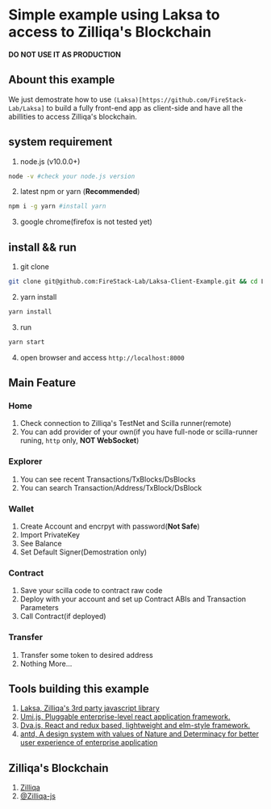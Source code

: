 # Simple example using Laksa to access to Zilliqa's Blockchain

**DO NOT USE IT AS PRODUCTION**

## Abount this example

We just demostrate how to use `(Laksa)[https://github.com/FireStack-Lab/Laksa]` to build a fully front-end app as client-side and have all the abillities to access Zilliqa's blockchain.


## system requirement

1. node.js (v10.0.0+)
   
```bash
node -v #check your node.js version
```

2. latest npm or yarn (**Recommended**)

```bash
npm i -g yarn #install yarn
```
3. google chrome(firefox is not tested yet)

## install && run

1. git clone
```bash
git clone git@github.com:FireStack-Lab/Laksa-Client-Example.git && cd Laksa-Client-Example
```

2. yarn install

```bash
yarn install 
```

3. run
   
```bash
yarn start
```

4. open browser and access `http://localhost:8000`

## Main Feature
### Home
1. Check connection to Zilliqa's TestNet and Scilla runner(remote)
2. You can add provider of your own(if you have full-node or scilla-runner runing, `http` only, **NOT WebSocket**)

### Explorer
1. You can see recent Transactions/TxBlocks/DsBlocks
2. You can search Transaction/Address/TxBlock/DsBlock

### Wallet
1. Create Account and encrpyt with password(**Not Safe**)
2. Import PrivateKey
3. See Balance
4. Set Default Signer(Demostration only)

### Contract
1. Save your scilla code to contract raw code
2. Deploy with your account and set up Contract ABIs and Transaction Parameters
3. Call Contract(if deployed)
   
### Transfer
1. Transfer some token to desired address
2. Nothing More...

## Tools building this example
1. [Laksa, Zilliqa's 3rd party javascript library](https://github.com/FireStack-Lab/Laksa)
2. [Umi.js, Pluggable enterprise-level react application framework.](https://umijs.org/)
3. [Dva.js, React and redux based, lightweight and elm-style framework.](https://dvajs.com/)
4. [antd, A design system with values of Nature and Determinacy for better user experience of enterprise application](https://ant.design)

## Zilliqa's Blockchain
1. [Zilliqa](https://github.com/Zilliqa/zilliqa)
2. [@Zilliqa-js](https://github.com/Zilliqa/Zilliqa-Javascript-Library)

